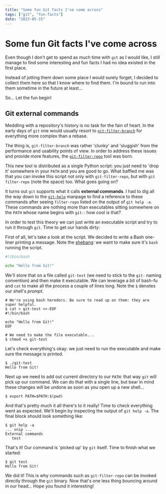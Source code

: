 ```yaml
---
title: "Some fun Git facts I've come across"
tags: ["git", "fun-facts"]
date: "2023-05-15"
---
```


# Some fun Git facts I've come across
Even though I don't get to spend as much time with `git` as I would like, I still
manage to find some interesting and fun facts I had no idea existed in the first place.

Instead of jotting them down some place I would surely forget, I decided to collect them
here so that I know where to find them. I'm bound to run into them sometime in the future
at least...

So... Let the fun begin!

## Git external commands
Meddling with a repository's history is no task for the fain of heart. In the early days of
`git` one would usually resort to [`git-filter-branch`](https://git-scm.com/docs/git-filter-branch)
for everything more complex than a rebase.

The thing is, `git-filter-branch` was rather 'clunky' and 'sluggish' from the performance and
usability points of view. In order to address these issues and provide more features, the
[`git-filter-repo`](https://github.com/newren/git-filter-repo) tool was born.

This new tool is distributed as a single Python script: you just need to 'drop it' somewhere in
your `PATH` and you are good to go. What baffled me was that you can invoke this script not
only with `git-filter-repo`, but with `git filter-repo` (note the space) too. What goes going on?

It turns out `git` supports what it calls **external commands**. I had to dig all the way down to
the [`git-help`](https://git-scm.com/docs/git-help) manpage to find a reference to these commands
after seeing `filter-repo` listed on the output of `git help -a`. These commands are nothing
more than executables sitting somewhere on the `PATH` whose name begins with `git-`: how cool is that?

In order to test this theory we can just write an executable script and try to run it through `git`.
Time to get our hands dirty:

First of all, let's take a look at the script. We decided to write a Bash one-liner printing a message.
Note the [shebang](https://en.wikipedia.org/wiki/Shebang_(Unix)): we want to make sure it's `bash` running
the script.

```bash
#!/bin/bash

echo "Hello from Git!"
```

We'll store that on a file called `git-test` (we need to stick to the `git-` naming convention) and then
make it executable. We can leverage a bit of bash-fu and `cat` to make all the process a couple of lines
long. Note the `$` denotes our shell's *prompt*.

```shell
# We're using bash heredocs. Be sure to read up on them: they are super helpful.
$ cat > git-test <<-EOF
#!/bin/bash

echo "Hello from Git!"
EOF

# We need to make the file executable...
$ chmod +x git-test
```

Let's check everything's okay: we just need to run the executable and make sure the message is printed.

```shell
$ ./git-test
Hello from Git!
```
Next up we need to add out current directory to our `PATH`: that way `git` will pick up our command. We
can do that with a single line, but bear in mind these changes will be undone as soon as you open up a
new shell...

```shell
$ export PATH=$PATH:$(pwd)
```

And that's pretty much it all there's to it really! Time to check everything went as expected. We'll begin
by inspecting the output of `git help -a`. The final block should look something like:

```shell
$ git help -a
... snip ...
External commands
   test
```

That's it! Our command is 'picked up' by `git` itself. Time to finish what we started:

```shell
$ git test
Hello from Git!
```

We did it! This is why commands such as `git-filter-repo` can be invoked directly through the `git` binary.
Now that's one less thing bouncing around in our head... Hope you found it interesting!
